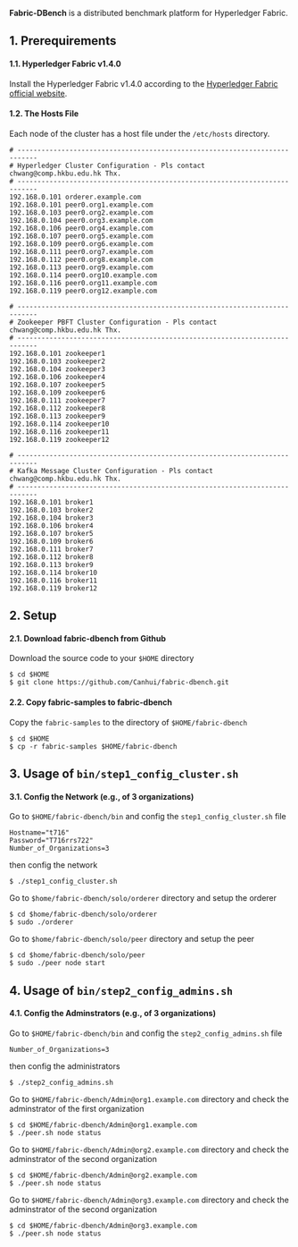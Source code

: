 **Fabric-DBench** is a distributed benchmark platform for Hyperledger Fabric.



## 1. Prerequirements

#### 1.1. Hyperledger Fabric v1.4.0

Install the Hyperledger Fabric v1.4.0 according to the [Hyperledger Fabric official website](https://github.com/hyperledger/fabric). 


#### 1.2. The Hosts File

Each node of the cluster has a host file under the `/etc/hosts` directory.

```shell
# ---------------------------------------------------------------------------
# Hyperledger Cluster Configuration - Pls contact chwang@comp.hkbu.edu.hk Thx.
# ---------------------------------------------------------------------------
192.168.0.101 orderer.example.com
192.168.0.101 peer0.org1.example.com
192.168.0.103 peer0.org2.example.com
192.168.0.104 peer0.org3.example.com
192.168.0.106 peer0.org4.example.com
192.168.0.107 peer0.org5.example.com
192.168.0.109 peer0.org6.example.com
192.168.0.111 peer0.org7.example.com
192.168.0.112 peer0.org8.example.com
192.168.0.113 peer0.org9.example.com
192.168.0.114 peer0.org10.example.com
192.168.0.116 peer0.org11.example.com
192.168.0.119 peer0.org12.example.com

# ---------------------------------------------------------------------------
# Zookeeper PBFT Cluster Configuration - Pls contact chwang@comp.hkbu.edu.hk Thx.
# ---------------------------------------------------------------------------
192.168.0.101 zookeeper1
192.168.0.103 zookeeper2
192.168.0.104 zookeeper3
192.168.0.106 zookeeper4
192.168.0.107 zookeeper5
192.168.0.109 zookeeper6
192.168.0.111 zookeeper7
192.168.0.112 zookeeper8
192.168.0.113 zookeeper9
192.168.0.114 zookeeper10
192.168.0.116 zookeeper11
192.168.0.119 zookeeper12

# ---------------------------------------------------------------------------
# Kafka Message Cluster Configuration - Pls contact chwang@comp.hkbu.edu.hk Thx.
# ---------------------------------------------------------------------------
192.168.0.101 broker1
192.168.0.103 broker2
192.168.0.104 broker3
192.168.0.106 broker4
192.168.0.107 broker5
192.168.0.109 broker6
192.168.0.111 broker7
192.168.0.112 broker8
192.168.0.113 broker9
192.168.0.114 broker10
192.168.0.116 broker11
192.168.0.119 broker12
```

## 2. Setup

#### 2.1. Download fabric-dbench from Github

Download the source code to your `$HOME` directory

```shell
$ cd $HOME
$ git clone https://github.com/Canhui/fabric-dbench.git
```


#### 2.2. Copy fabric-samples to fabric-dbench

Copy the `fabric-samples` to the directory of `$HOME/fabric-dbench`

```shell
$ cd $HOME
$ cp -r fabric-samples $HOME/fabric-dbench
```




## 3. Usage of `bin/step1_config_cluster.sh`

#### 3.1. Config the Network (e.g., of 3 organizations)

Go to `$HOME/fabric-dbench/bin` and config the `step1_config_cluster.sh` file
```shell
Hostname="t716"
Password="T716rrs722"
Number_of_Organizations=3
```

then config the network
```shell
$ ./step1_config_cluster.sh
```

Go to `$home/fabric-dbench/solo/orderer` directory and setup the orderer
```shell
$ cd $home/fabric-dbench/solo/orderer
$ sudo ./orderer
```

Go to `$home/fabric-dbench/solo/peer` directory and setup the peer
```shell
$ cd $home/fabric-dbench/solo/peer
$ sudo ./peer node start
```

## 4. Usage of `bin/step2_config_admins.sh`

#### 4.1. Config the Adminstrators (e.g., of 3 organizations)

Go to `$HOME/fabric-dbench/bin` and config the `step2_config_admins.sh` file
```shell
Number_of_Organizations=3
```

then config the administrators 
```shell
$ ./step2_config_admins.sh
```

Go to `$HOME/fabric-dbench/Admin@org1.example.com` directory and check the adminstrator of the first organization
```shell
$ cd $HOME/fabric-dbench/Admin@org1.example.com
$ ./peer.sh node status
```

Go to `$HOME/fabric-dbench/Admin@org2.example.com` directory and check the adminstrator of the second organization
```shell
$ cd $HOME/fabric-dbench/Admin@org2.example.com
$ ./peer.sh node status
```

Go to `$HOME/fabric-dbench/Admin@org3.example.com` directory and check the adminstrator of the second organization
```shell
$ cd $HOME/fabric-dbench/Admin@org3.example.com
$ ./peer.sh node status
```







<!-- ## 3. Usage of `step2_config_admins.sh`

#### 3.1. Config Admins (e.g., of 3 organizations)

Config the `step2_config_admins.sh` file
```shell
Number_of_Organizations=3
```

Config the admins
```shell
./step2_config_admins.sh
```

Check the admins
```shell
cd fabric-dbench/Admin@org1.example.com
./peer.sh node status
```

Clean the configuration files
```shell
./step2_cleanup.sh
``` -->




